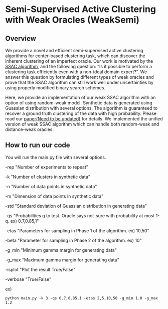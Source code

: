 # Semi-Supervised Active Clustering with Weak Oracles (WeakSemi)
## Overview
We provide a novel and efficient semi-supervised active clustering algorithms for center-based clustering task, which can discover the inherent clustering of an imperfect oracle. Our work is motivated by the [SSAC algorithm](https://papers.nips.cc/paper/6449-clustering-with-same-cluster-queries.pdf), and the following question: “Is it possible to perform a clustering task efficiently even with a non-ideal domain expert?”. We answer this question by formulating different types of weak oracles and prove that the SSAC algorithm can still work well under uncertainties by using properly modified binary search schemes.

Here, we provide an implementation of our weak SSAC algorithm with an option of using random-weak model. Synthetic data is generated using Guassian distribution with several options. The algorithm is guaranteed to recover a ground truth clustering of the data with high probability. Please read our [paper(Need to be updated)](http://sites.google.com/a/utexas.edu/twankim) for details. We implemented the unified version of weak SSAC algorithm which can handle both random-weak and distance-weak oracles.

## How to run our code
You will run the main.py file with several options.

-rep "Number of experiments to repeat"

-k "Number of clusters in synthetic data"

-n "Number of data points in synthetic data"

-m "Dimension of data points in synthetic data"

-std "Standard deviation of Guassian distribution in generating data"

-qs "Probabilities q to test. Oracle says not-sure with probability at most 1-q. ex) 0.7,0.85,1"

-etas "Parameters for sampling in Phase 1 of the algorithm. ex) 10,50"

-beta "Parameter for sampling in Phase 2 of the algorithm. ex) 10"

-g_min "Minimum gamma margin for generating data"

-g_max "Maximum gamma margin for generating data"

-isplot "Plot the result True/False"

-verbose "True/False"

ex)
```
python main.py -k 3 -qs 0.7,0.85,1 -etas 2,5,10,50 -g_min 1.0 -g_max 1.2
```
